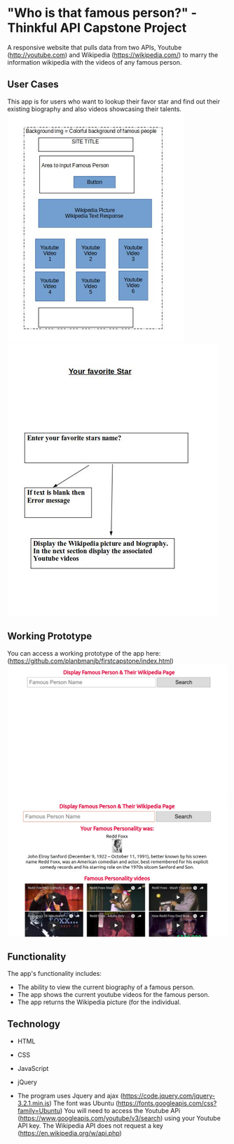 # "Who is that famous person?" - Thinkful API Capstone Project
A responsive website that pulls data from two APIs, Youtube (http://youtube.com) and Wikipedia (https://wikipedia.com/) to marry the information wikipedia with the videos of any famous person.

## User Cases
This app is for users who want to lookup their favor star and find out their existing biography and also videos showcasing their talents.
![Wireframe_Main](https://github.com/planbmanjb/firstcapstone/blob/master/wireframe-capstone1.jpg)
![Wireframe_User_Cases](https://github.com/planbmanjb/firstcapstone/blob/master/UI-Flow-capstone1.jpg)

## Working Prototype
You can access a working prototype of the app here:(https://github.com/planbmanjb/firstcapstone/index.html)
![Landing Page with no data](https://github.com/planbmanjb/firstcapstone/blob/master/landing-page-no-data.jpg)
![Landing Page with data](https://github.com/planbmanjb/firstcapstone/blob/master/landing-page-with-data.jpg)


## Functionality
The app's functionality includes:
* The ability to view the current biography of a famous person.
* The app shows the current youtube videos for the famous person.
* The app returns the Wikipedia picture (for the individual.



## Technology
* HTML
* CSS
* JavaScript
* jQuery

* The program uses Jquery and ajax (https://code.jquery.com/jquery-3.2.1.min.js)
The font was Ubuntu (https://fonts.googleapis.com/css?family=Ubuntu)
You will need to access the Youtube APi (https://www.googleapis.com/youtube/v3/search) using your Youtube API key. The Wikipedia API does not request a key (https://en.wikipedia.org/w/api.php)

